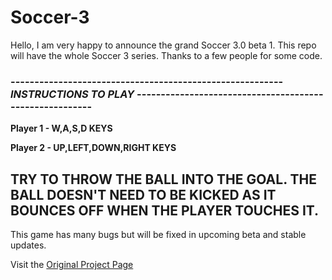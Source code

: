 # Soccer-3
Hello, I am very happy to announce the grand Soccer 3.0 beta 1. This repo will have the whole Soccer 3 series. Thanks to a few people for some code. 

### --------------------------------------------------------- ***INSTRUCTIONS TO PLAY*** --------------------------------------------------------

**Player 1 - W,A,S,D KEYS**

**Player 2 - UP,LEFT,DOWN,RIGHT KEYS**

**TRY TO THROW THE BALL INTO THE GOAL. THE BALL DOESN'T NEED TO BE KICKED AS IT BOUNCES OFF WHEN THE PLAYER TOUCHES IT.**
--------------------------------------------------------------------------------------------------------------------------------------------------------------------

This game has many bugs but will be fixed in upcoming beta and stable updates.

Visit the [Original Project Page](https://scratch.mit.edu/projects/516206682)
